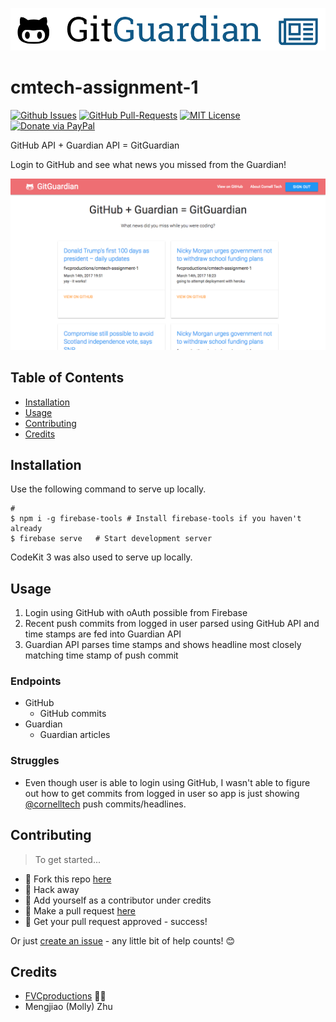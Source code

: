 ![](assets/img/logo.png)

# cmtech-assignment-1

[![Github Issues](https://img.shields.io/github/issues/fvcproductions/cmtech-assignment-1.svg?style=flat-square)](https://github.com/fvcproductions/cmtech-assignment-1/issues) [![GitHub  Pull-Requests](https://img.shields.io/github/issues-pr/fvcproductions/cmtech-assignment-1.svg?style=flat-square)](https://github.com/fvcproductions/cmtech-assignment-1/pulls) [![MIT License](http://img.shields.io/:license-mit-blue.svg?style=flat-square)](http://badges.mit-license.org) [![Donate via PayPal](https://img.shields.io/badge/Donate-PayPal-blue.svg?style=flat-square)](http://paypal.me/fvcproductions)

GitHub API + Guardian API = GitGuardian

Login to GitHub and see what news you missed from the Guardian!

![](assets/img/screenshot.png)

## Table of Contents

- [Installation](#installation)
- [Usage](#usage)
- [Contributing](#contributing)
- [Credits](#credits)

## Installation

Use the following command to serve up locally.

```shell
#
$ npm i -g firebase-tools # Install firebase-tools if you haven't already
$ firebase serve   # Start development server
```

CodeKit 3 was also used to serve up locally.

## Usage

1. Login using GitHub with oAuth possible from Firebase
2. Recent push commits from logged in user parsed using GitHub API and time stamps are fed into Guardian API
3. Guardian API parses time stamps and shows headline most closely matching time stamp of push commit

### Endpoints

- GitHub
    + GitHub commits
- Guardian
    + Guardian articles

### Struggles

- Even though user is able to login using GitHub, I wasn't able to figure out how to get commits from logged in user so app is just showing [@cornelltech](http://github.com/cornelltech) push commits/headlines.

## Contributing

> To get started...

- 🍴 Fork this repo [here](https://github.com/fvcproductions/cmtech-assignment-1#fork-destination-box)
- 🔨 Hack away
- 👥 Add yourself as a contributor under credits
- 🔧 Make a pull request [here](https://github.com/fvcproductions/cmtech-assignment-1/compare)
- 🎉 Get your pull request approved - success!

Or just [create an issue](https://github.com/fvcproductions/cmtech-assignment-1/issues) - any little bit of help counts! 😊

## Credits

- [FVCproductions](http://fvcproductions.com) 🍓🍫
- Mengjiao (Molly) Zhu
